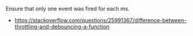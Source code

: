Ensure that only one event was fired for each ms.

- https://stackoverflow.com/questions/25991367/difference-between-throttling-and-debouncing-a-function
